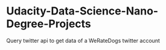 # Udacity-Data-Science-Nano-Degree-Projects
Query twitter api to get data of a WeRateDogs twitter account

